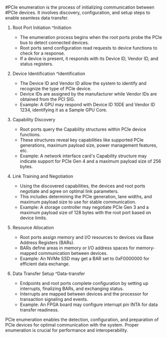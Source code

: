 #PCIe enumeration is the process of initializing communication between #PCIe devices. It involves discovery, configuration, and setup steps to enable seamless data transfer.

1. Root Port Initiation ^Initiation

	- The enumeration process begins when the root ports probe the PCIe bus to detect connected devices.
	- Root ports send configuration read requests to device functions to check for a response.
	- If a device is present, it responds with its Device ID, Vendor ID, and status registers.

2. Device Identification ^Identification

	- The Device ID and Vendor ID allow the system to identify and recognize the type of PCIe device.
	- Device IDs are assigned by the manufacturer while Vendor IDs are obtained from the PCI SIG.
	- Example: A GPU may respond with Device ID 10DE and Vendor ID 1234, identifying it as a Sample GPU Core.

3. Capability Discovery

	- Root ports query the Capability structures within PCIe device functions.
	- These structures reveal key capabilities like supported PCIe generations, maximum payload size, power management features, etc.
	- Example: A network interface card's Capability structure may indicate support for PCIe Gen 4 and a maximum payload size of 256 bytes.

4. Link Training and Negotiation

	- Using the discovered capabilities, the devices and root ports negotiate and agree on optimal link parameters.
	- This includes determining the PCIe generation, lane widths, and maximum payload size to use for stable communication.
	- Example: A storage controller may negotiate PCIe Gen 3 and a maximum payload size of 128 bytes with the root port based on device limits.

5. Resource Allocation

	- Root ports assign memory and I/O resources to devices via Base Address Registers (BARs).
	- BARs define areas in memory or I/O address spaces for memory-mapped communication between devices.
	- Example: An NVMe SSD may get a BAR set to 0xF0000000 for efficient data exchange.

6. Data Transfer Setup ^Data-transfer

	- Endpoints and root ports complete configuration by setting up interrupts, finalizing BARs, and exchanging status.
	- Interrupts are mapped between devices and the processor for transaction signaling and events.
	- Example: An FPGA board may configure interrupt pin INTA for data transfer readiness.

PCIe enumeration enables the detection, configuration, and preparation of PCIe devices for optimal communication with the system. Proper enumeration is crucial for performance and interoperability.